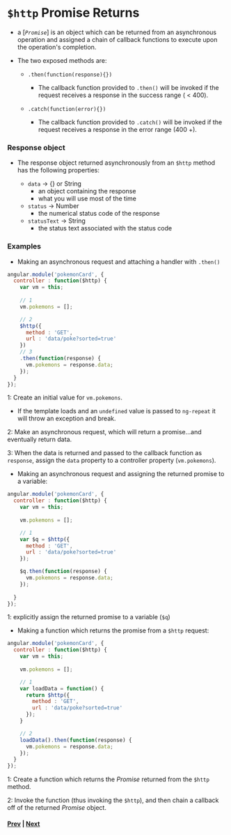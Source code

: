# `$http` Promise Returns
* a [*`Promise`*] is an object which can be returned from an asynchronous operation and assigned a chain of callback functions to execute upon the operation's completion.

* The two exposed methods are:

  * `.then(function(response){})`

    * The callback function provided to `.then()` will be invoked if the request receives a response in the success range ( < 400).

  * `.catch(function(error){})`

    * The callback function provided to `.catch()` will be invoked if the request receives a response in the error range (400 +).

### Response object
* The response object returned asynchronously from an `$http` method has the following properties:
  
  * `data` -> {} or String
    * an object containing the response
    * what you will use most of the time
  * `status` -> Number
    * the numerical status code of the response
  * `statusText` -> String
    * the status text associated with the status code

### Examples

* Making an asynchronous request and attaching a handler with `.then()`

```js
angular.module('pokemonCard', {
  controller : function($http) {
    var vm = this;
    
    // 1
    vm.pokemons = [];

    // 2
    $http({
      method : 'GET',
      url : 'data/poke?sorted=true'
    })
    // 3
    .then(function(response) {
      vm.pokemons = response.data;
    });
  }
});
```

1: Create an initial value for `vm.pokemons`.

  * If the template loads and an `undefined` value is passed to `ng-repeat` it will throw an exception and break.

2: Make an asynchronous request, which will return a promise...and eventually return data.

3: When the data is returned and passed to the callback function as `response`, assign the `data` property to a controller property (`vm.pokemons`).

* Making an asynchronous request and assigning the returned promise to a variable:

```js
angular.module('pokemonCard', {
  controller : function($http) {
    var vm = this;
    
    vm.pokemons = [];

    // 1
    var $q = $http({
      method : 'GET',
      url : 'data/poke?sorted=true'
    });

    $q.then(function(response) {
      vm.pokemons = response.data;
    });
    
  }
});
```

1: explicitly assign the returned promise to a variable (`$q`)

* Making a function which returns the promise from a `$http` request:

```js
angular.module('pokemonCard', {
  controller : function($http) {
    var vm = this;
    
    vm.pokemons = [];

    // 1
    var loadData = function() {
      return $http({
        method : 'GET',
        url : 'data/poke?sorted=true'
      });
    }

    // 2
    loadData().then(function(response) {
      vm.pokemons = response.data;
    });
  }
});
```

1: Create a function which returns the *Promise* returned from the `$http` method.

2: Invoke the function (thus invoking the `$http`), and then chain a callback off of the returned *Promise* object.

#### [Prev](http.md) | [Next](http-service.md)

